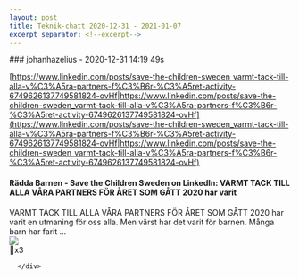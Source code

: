 ```yaml
---
layout: post
title: Teknik-chatt 2020-12-31 - 2021-01-07
excerpt_separator: <!--excerpt-->
---
```

<section class="message" markdown="1">
### johanhazelius - 2020-12-31 14:19 49s

[https://www.linkedin.com/posts/save-the-children-sweden_varmt-tack-till-alla-v%C3%A5ra-partners-f%C3%B6r-%C3%A5ret-activity-6749626137749581824-ovHf|https://www.linkedin.com/posts/save-the-children-sweden_varmt-tack-till-alla-v%C3%A5ra-partners-f%C3%B6r-%C3%A5ret-activity-6749626137749581824-ovHf](https://www.linkedin.com/posts/save-the-children-sweden_varmt-tack-till-alla-v%C3%A5ra-partners-f%C3%B6r-%C3%A5ret-activity-6749626137749581824-ovHf|https://www.linkedin.com/posts/save-the-children-sweden_varmt-tack-till-alla-v%C3%A5ra-partners-f%C3%B6r-%C3%A5ret-activity-6749626137749581824-ovHf)

<div class="attachment"><h4>Rädda Barnen - Save the Children Sweden on LinkedIn: VARMT TACK TILL ALLA VÅRA PARTNERS FÖR ÅRET SOM GÅTT 2020 har varit</h4><div class="text">VARMT TACK TILL ALLA VÅRA PARTNERS FÖR ÅRET SOM GÅTT 2020 har varit en utmaning för oss alla. Men värst har det varit för barnen. Många barn har farit ...</div>
<a href="https://www.linkedin.com/posts/save-the-children-sweden_varmt-tack-till-alla-v%C3%A5ra-partners-f%C3%B6r-%C3%A5ret-activity-6749626137749581824-ovHf"><img src="https://media-exp1.licdn.com/dms/image/C4E22AQFlVdxZJeDoFg/feedshare-shrink_1280-alternative/0/1609236272290?e=1612396800&v=beta&t=yp_EAQ2hBdQWdTPmVTWqcVXx8iOa-smsMRhdQobNViM" fallback="Rädda Barnen - Save the Children Sweden on LinkedIn: VARMT TACK TILL ALLA VÅRA PARTNERS FÖR ÅRET SOM GÅTT 2020 har varit"/></a></div>
    
<div class="reactionsDiv">
<div class="reactionDiv">
<span title="daniel.winther, , erik.malm reacted this way." class="reactionSpan">
🐧x3</span>
</div>
     
      </div>
    

<!--excerpt-->
</section>
